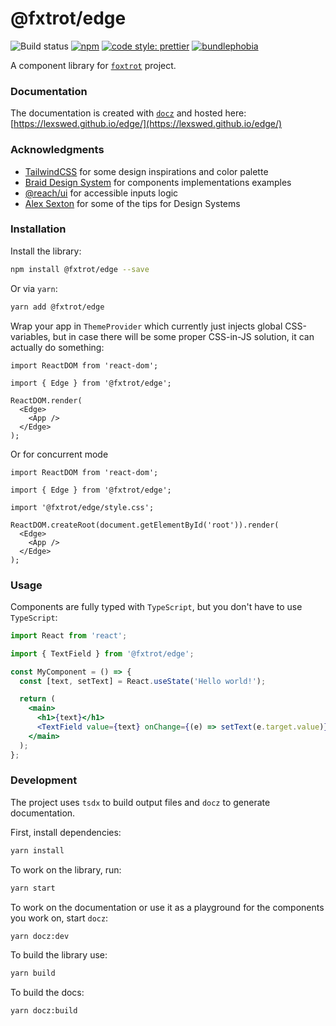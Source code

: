 # @fxtrot/edge

![Build status](https://github.com/LexSwed/edge/workflows/CI/badge.svg)
[![npm](https://img.shields.io/npm/v/@fxtrot/edge.svg)](https://www.npmjs.com/package/@fxtrot/edge)
[![code style: prettier](https://img.shields.io/badge/code_style-prettier-ff69b4.svg)](https://github.com/prettier/prettier)
[![bundlephobia](https://badgen.net/bundlephobia/minzip/@fxtrot/edge)](https://bundlephobia.com/result?p=@fxtrot/edge)

A component library for [`foxtrot`](https://github.com/LexSwed/foxtrot) project.

### Documentation

The documentation is created with [`docz`](https://www.docz.site/) and hosted here: [https://lexswed.github.io/edge/](https://lexswed.github.io/edge/)

### Acknowledgments

- [TailwindCSS](https://tailwindcss.com) for some design inspirations and color palette
- [Braid Design System](https://seek-oss.github.io/braid-design-system) for components implementations examples
- [@reach/ui](https://reacttraining.com/reach-ui) for accessible inputs logic
- [Alex Sexton](https://www.youtube.com/watch?v=EDyiaDJJu-4) for some of the tips for Design Systems

### Installation

Install the library:

```bash
npm install @fxtrot/edge --save
```

Or via `yarn`:

```bash
yarn add @fxtrot/edge
```

Wrap your app in `ThemeProvider` which currently just injects global CSS-variables, but in case there will be some proper CSS-in-JS solution, it can actually do something:

```tsx
import ReactDOM from 'react-dom';

import { Edge } from '@fxtrot/edge';

ReactDOM.render(
  <Edge>
    <App />
  </Edge>
);
```

Or for concurrent mode

```tsx
import ReactDOM from 'react-dom';

import { Edge } from '@fxtrot/edge';

import '@fxtrot/edge/style.css';

ReactDOM.createRoot(document.getElementById('root')).render(
  <Edge>
    <App />
  </Edge>
);
```

### Usage

Components are fully typed with `TypeScript`, but you don't have to use `TypeScript`:

```jsx
import React from 'react';

import { TextField } from '@fxtrot/edge';

const MyComponent = () => {
  const [text, setText] = React.useState('Hello world!');

  return (
    <main>
      <h1>{text}</h1>
      <TextField value={text} onChange={(e) => setText(e.target.value)} label="Welcome message" />
    </main>
  );
};
```

### Development

The project uses `tsdx` to build output files and `docz` to generate documentation.

First, install dependencies:

```bash
yarn install
```

To work on the library, run:

```bash
yarn start
```

To work on the documentation or use it as a playground for the components you work on, start `docz`:

```bash
yarn docz:dev
```

To build the library use:

```bash
yarn build
```

To build the docs:

```bash
yarn docz:build
```
